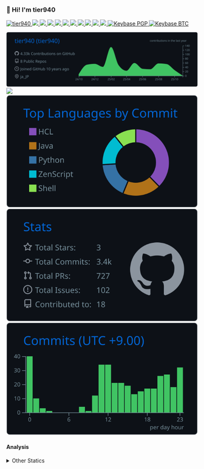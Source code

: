 ### 👋 Hi! I'm tier940

<p align="left"> 
  <a href="https://github.com/tier940/tier940/">
    <img src="https://komarev.com/ghpvc/?username=tier940" alt="tier940" />
  </a>
  <a href="http://twitter.com/tier940">
    <img height="20" src="https://img.shields.io/twitter/follow/tier940?label=Twitter&logo=twitter&style=flat" />
  </a>
  <a href="https://github.com/tier940">
    <img height="20" src="https://img.shields.io/github/followers/tier940?label=follow&logo=github&style=flat" />
  </a>
  <a href="https://www.reddit.com/user/tier940">
    <img height="20" src="https://img.shields.io/reddit/user-karma/combined/tier940?label=Reddit&logo=reddit&style=flat" />
  </a>
  <a href="https://stackoverflow.com/users/17317833/tier940">
    <img height="20" src="https://img.shields.io/stackexchange/stackoverflow/r/17317833?label=StackOverflow&logo=stack-overflow&style=flat" />
  </a>
  <a href="https://zenn.dev/tier940">
    <img height="20" src="https://zenn.badge.nikaera.com/s/tier940/likes" />
  </a>
  <a href="https://zenn.dev/tier940">
    <img height="20" src="https://zenn.badge.nikaera.com/s/tier940/followers" />
  </a>
  <a href="https://zenn.dev/tier940">
    <img height="20" src="https://zenn.badge.nikaera.com/s/tier940/articles" />
  </a>
  <a href="http://qiita.com/tier940">
    <img height="20" src="https://qiita-badge.apiapi.app/s/tier940/posts.svg" />
  </a>
  <a href="http://qiita.com/tier940">
    <img height="20" src="https://qiita-badge.apiapi.app/s/tier940/contributions.svg" />
  </a>
  <a href="https://github.com/tier940/tier940/">
    <img height="20" src="https://github.com/tier940/tier940/actions/workflows/main.yml/badge.svg" />
  </a>
  <a href="https://keybase.io/tier940">
    <img alt="Keybase PGP" src="https://img.shields.io/keybase/pgp/tier940">
  </a>
  <a href="https://keybase.io/tier940">
    <img alt="Keybase BTC" src="https://img.shields.io/keybase/btc/tier940">
  </a>
</p>

[![](https://raw.githubusercontent.com/tier940/tier940/main/profile-summary-card-output/github_dark/0-profile-details.svg)](https://github.com/vn7n24fzkq/github-profile-summary-cards)
[![](https://raw.githubusercontent.com/tier940/tier940/main/profile-summary-card-output/github_dark/1-repos-per-language.svg)](https://github.com/vn7n24fzkq/github-profile-summary-cards) [![](https://raw.githubusercontent.com/tier940/tier940/main/profile-summary-card-output/github_dark/2-most-commit-language.svg)](https://github.com/vn7n24fzkq/github-profile-summary-cards)
[![](https://raw.githubusercontent.com/tier940/tier940/main/profile-summary-card-output/github_dark/3-stats.svg)](https://github.com/vn7n24fzkq/github-profile-summary-cards) [![](https://raw.githubusercontent.com/tier940/tier940/main/profile-summary-card-output/github_dark/4-productive-time.svg)](https://github.com/vn7n24fzkq/github-profile-summary-cards)


#### Analysis
<!-- <img height="150" src="https://github.com/tier940/tier940/blob/master/images/stat.svg" alt="Alternative Text"/> -->

<details>
  <summary>Other Statics</summary>
  <!--START_SECTION:waka-->
![Code Time](http://img.shields.io/badge/Code%20Time-3%2C789%20hrs%2039%20mins-blue)

**🐱 My GitHub Data** 

> 📦 29.9 kB Used in GitHub's Storage 
 > 
> 💼 Opted to Hire
 > 
> 📜 11 Public Repositories 
 > 
> 🔑 3 Private Repositories 
 > 
**I'm an Early 🐤** 

```text
🌞 Morning                1897 commits        ████░░░░░░░░░░░░░░░░░░░░░   15.86 % 
🌆 Daytime                4394 commits        █████████░░░░░░░░░░░░░░░░   36.73 % 
🌃 Evening                4412 commits        █████████░░░░░░░░░░░░░░░░   36.88 % 
🌙 Night                  1261 commits        ███░░░░░░░░░░░░░░░░░░░░░░   10.54 % 
```
📅 **I'm Most Productive on Saturday** 

```text
Monday                   1172 commits        ██░░░░░░░░░░░░░░░░░░░░░░░   09.80 % 
Tuesday                  1996 commits        ████░░░░░░░░░░░░░░░░░░░░░   16.68 % 
Wednesday                1396 commits        ███░░░░░░░░░░░░░░░░░░░░░░   11.67 % 
Thursday                 1308 commits        ███░░░░░░░░░░░░░░░░░░░░░░   10.93 % 
Friday                   1619 commits        ███░░░░░░░░░░░░░░░░░░░░░░   13.53 % 
Saturday                 2325 commits        █████░░░░░░░░░░░░░░░░░░░░   19.43 % 
Sunday                   2148 commits        ████░░░░░░░░░░░░░░░░░░░░░   17.95 % 
```


📊 **This Week I Spent My Time On** 

```text
🕑︎ Time Zone: Asia/Tokyo

💬 Programming Languages: 
Other                    33 hrs 30 mins      █████████████████████░░░░   84.01 % 
Java                     2 hrs 30 mins       ██░░░░░░░░░░░░░░░░░░░░░░░   06.28 % 
YAML                     1 hr 54 mins        █░░░░░░░░░░░░░░░░░░░░░░░░   04.80 % 
Markdown                 1 hr 8 mins         █░░░░░░░░░░░░░░░░░░░░░░░░   02.85 % 
INI                      17 mins             ░░░░░░░░░░░░░░░░░░░░░░░░░   00.73 % 

🔥 Editors: 
Chrome                   32 hrs 56 mins      █████████████████████░░░░   82.62 % 
VS Code                  3 hrs 59 mins       ██░░░░░░░░░░░░░░░░░░░░░░░   10.00 % 
Intellijidea             2 hrs 56 mins       ██░░░░░░░░░░░░░░░░░░░░░░░   07.38 % 

💻 Operating System: 
Windows                  39 hrs 21 mins      █████████████████████████   98.72 % 
Unknown OS               30 mins             ░░░░░░░░░░░░░░░░░░░░░░░░░   01.28 % 
```

**I Mostly Code in Java** 

```text
Java                     14 repos            ███████████░░░░░░░░░░░░░░   45.16 % 
ZenScript                3 repos             ██░░░░░░░░░░░░░░░░░░░░░░░   09.68 % 
HTML                     2 repos             ██░░░░░░░░░░░░░░░░░░░░░░░   06.45 % 
Python                   1 repo              █░░░░░░░░░░░░░░░░░░░░░░░░   03.23 % 
Dockerfile               1 repo              █░░░░░░░░░░░░░░░░░░░░░░░░   03.23 % 
```



**Timeline**

![Lines of Code chart](https://raw.githubusercontent.com/tier940/tier940/main/assets/bar_graph.png)


 Last Updated on 10/05/2024 01:22:53 UTC
<!--END_SECTION:waka-->
</details>
